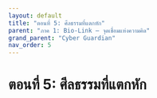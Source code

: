 ```yaml
---
layout: default
title: "ตอนที่ 5: ศีลธรรมที่แตกหัก"
parent: "ภาค 1: Bio-Link – จุดเชื่อมแห่งความคิด"
grand_parent: "Cyber Guardian"
nav_order: 5
---
```


# ตอนที่ 5: ศีลธรรมที่แตกหัก
